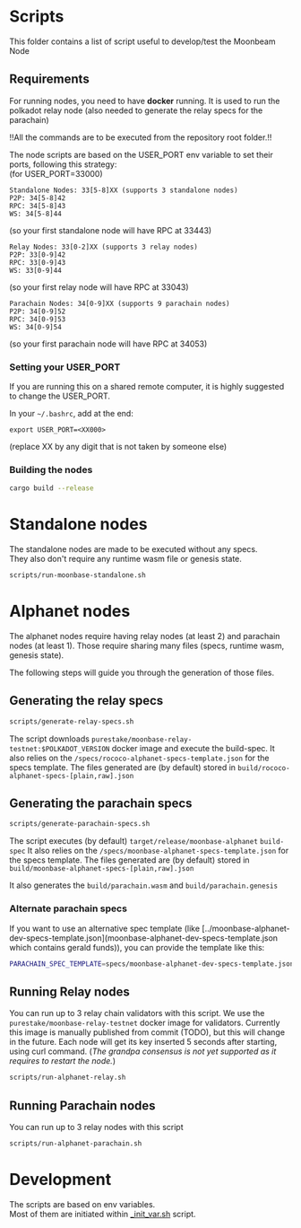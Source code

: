 
# Scripts
This folder contains a list of script useful to develop/test the Moonbeam Node


## Requirements

For running nodes, you need to have **docker** running.
It is used to run the polkadot relay node (also needed to generate the relay specs for the parachain)


!!All the commands are to be executed from the repository root folder.!!


The node scripts are based on the USER_PORT env variable to set their
ports, following this strategy:  
(for USER_PORT=33000)  

```
Standalone Nodes: 33[5-8]XX (supports 3 standalone nodes)  
P2P: 34[5-8]42  
RPC: 34[5-8]43  
WS: 34[5-8]44  
```
(so your first standalone node will have RPC at 33443)


```
Relay Nodes: 33[0-2]XX (supports 3 relay nodes)
P2P: 33[0-9]42  
RPC: 33[0-9]43  
WS: 33[0-9]44  
```
(so your first relay node will have RPC at 33043)


```
Parachain Nodes: 34[0-9]XX (supports 9 parachain nodes)  
P2P: 34[0-9]52  
RPC: 34[0-9]53  
WS: 34[0-9]54  
```
(so your first parachain node will have RPC at 34053)


### Setting your USER_PORT

If you are running this on a shared remote computer, it is highly suggested to change the USER_PORT.


In your `~/.bashrc`, add at the end:
```
export USER_PORT=<XX000>
```
(replace XX by any digit that is not taken by someone else)

### Building the nodes

```bash
cargo build --release
```

# Standalone nodes
The standalone nodes are made to be executed without any specs.  
They also don't require any runtime wasm file or genesis state.

```bash
scripts/run-moonbase-standalone.sh
```



# Alphanet nodes
The alphanet nodes require having relay nodes (at least 2) and parachain nodes (at least 1).
Those require sharing many files (specs, runtime wasm, genesis state).

The following steps will guide you through the generation of those files.

## Generating the relay specs

```bash
scripts/generate-relay-specs.sh
```

The script downloads `purestake/moonbase-relay-testnet:$POLKADOT_VERSION` docker image and execute the build-spec.
It also relies on the `/specs/rococo-alphanet-specs-template.json` for the specs template.
The files generated are (by default) stored in `build/rococo-alphanet-specs-[plain,raw].json`

## Generating the parachain specs

```bash
scripts/generate-parachain-specs.sh
```

The script executes (by default) `target/release/moonbase-alphanet` `build-spec`
It also relies on the `/specs/moonbase-alphanet-specs-template.json` for the specs template.
The files generated are (by default) stored in `build/moonbase-alphanet-specs-[plain,raw].json`

It also generates the `build/parachain.wasm` and `build/parachain.genesis`

### Alternate parachain specs
If you want to use an alternative spec template (like [../moonbase-alphanet-dev-specs-template.json](moonbase-alphanet-dev-specs-template.json which contains gerald funds)),
you can provide the template like this:

```bash
PARACHAIN_SPEC_TEMPLATE=specs/moonbase-alphanet-dev-specs-template.json scripts/generate-parachain-specs.sh
```

## Running Relay nodes

You can run up to 3 relay chain validators with this script. We use the `purestake/moonbase-relay-testnet` docker image for validators. Currently this image is manually published from commit (TODO), but this will change in the future.
Each node will get its key inserted 5 seconds after starting, using curl command.
(*The grandpa consensus is not yet supported as it requires to restart the node.*)

```bash
scripts/run-alphanet-relay.sh
```  

## Running Parachain nodes

You can run up to 3 relay nodes with this script

```bash
scripts/run-alphanet-parachain.sh
```  


# Development

The scripts are based on env variables.  
Most of them are initiated within [_init_var.sh](_init_var.sh) script.
